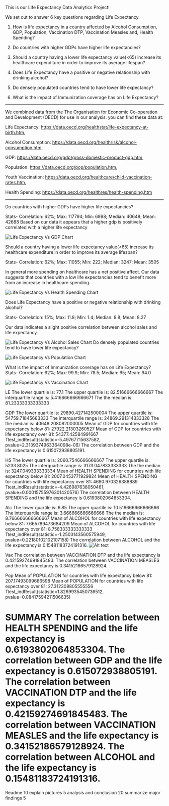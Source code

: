 This is our Life Expectancy Data Analytics Project!

We set out to answer 6 key questions regarding Life Expectancy.

1. How is life expectancy in a country affected by Alcohol Consumption, GDP, Population, Vaccination DTP, Vaccination Measles and, Health Spending?

2. Do countries with higher GDPs have higher life expectancies? 

3. Should a country having a lower life expectancy value(<65) increase its 
healthcare expenditure in order to improve its average lifespan? 

4. Does Life Expectancy have a positive or negative relationship with 
drinking alcohol?

5. Do densely populated countries tend to have lower life expectancy?

6. What is the impact of Immunization coverage has on Life Expectancy?

-------------------------
We combined data from the The Organisation for Economic Co-operation and Development (OECD) for use in our analysis.
you can find these data at:

Life Expectancy: https://data.oecd.org/healthstat/life-expectancy-at-birth.htm,

Alcohol Consumption: https://data.oecd.org/healthrisk/alcohol-consumption.htm, 

GDP: https://data.oecd.org/gdp/gross-domestic-product-gdp.htm, 

Population: https://data.oecd.org/pop/population.htm, 

Youth Vaccination: https://data.oecd.org/healthcare/child-vaccination-rates.htm, 

Health Spending: https://data.oecd.org/healthres/health-spending.htm

-------------------------

Do countries with higher GDPs have higher life expectancies? 

Stats- Correlation: 62%; Max: 117794; Min: 6998; Median: 40648; Mean: 42688
Based on our data it appears that a higher gdp is positively correlated with a higher life expectancy

![Life Expectancy Vs GDP Chart](images/LEvGDP.png)

Should a country having a lower life expectancy value(<65) increase its healthcare expenditure in order to improve its average lifespan?

Stats- Correlation: 62%; Max: 11055; Min: 222; Median: 3247; Mean: 3505

In general more spending on healthcare has a net positive affect. Our data suggests that countries with a low life expectancies tend to benefit more from an increase in healthcare spending.

![Life Expectancy Vs Health Spending Chart](images/LEvHS.png)

Does Life Expectancy have a positive or negative relationship with 
drinking alcohol?

Stats- Correlation: 15%; Max: 11.8; Min: 1.4; Median: 8.8; Mean: 8.27

Our data indicates a slight positive correlation between alcohol sales and life expectancy.

![Life Expectancy Vs Alcohol Sales Chart](images/LEvAlc.png)
Do densely populated countries tend to have lower life expectancy?

![Life Expectancy Vs Population Chart](images/LEvPop.png)

What is the impact of Immunization coverage has on Life Expectancy?
Stats- Correlation: 62%; Max: 99.9; Min: 78.5; Median: 95; Mean: 94.0

![Life Expectancy Vs Vaccination Chart](images/vax.png)

























LE
The lower quartile is: 77.1
The upper quartile is: 82.51666666666667
The interquartile range is: 5.416666666666671
The the median is: 81.23333333333333


GDP
The lower quartile is: 29890.427142500004
The upper quartile is: 54759.71845683333
The interquartile range is: 24869.291314333328
The the median is: 40648.208082000005
Mean of GDP for countries with life expectancy below 81: 27922.21303260527
Mean of GDP for countries with life expectancy over 81: 54377.42584991667
Ttest_indResult(statistic=-5.49767715637582, pvalue=2.3139374963364098e-06)
The correlation between GDP and the life expectancy is 0.615072938805191.


HS
The lower quartile is: 2060.7546666666667
The upper quartile is: 5233.8025
The interquartile range is: 3173.047833333333
The the median is: 3247.049333333334
Mean of HEALTH SPENDING for countries with life expectancy below 81: 2007.0453771929824
Mean of HEALTH SPENDING for countries with life expectancy over 81: 4690.970326388889
Ttest_indResult(statistic=-4.426987638050461, pvalue=0.00015755976301420576)
The correlation between HEALTH SPENDING and the life expectancy is 0.6193802064853304.

Alc
The lower quartile is: 6.85
The upper quartile is: 10.516666666666666
The interquartile range is: 3.666666666666666
The the median is: 8.766666666666667
Mean of ALCOHOL for countries with life expectancy below 81: 7.665789473684209
Mean of ALCOHOL for countries with life expectancy over 81: 8.758333333333333
Ttest_indResult(statistic=-1.2503143560575949, pvalue=0.22180102102107158)
The correlation between ALCOHOL and the life expectancy is 0.15481183724191316.
![Alt text](images/aLE.png)


Vax
The correlation between VACCINATION DTP and the life expectancy is 0.42159274691845483.
The correlation between VACCINATION MEASLES and the life expectancy is 0.34152186579128924.

Pop
Mean of POPULATION for countries with life expectancy below 81: 207.17493099686598
Mean of POPULATION for countries with life expectancy over 81: 27.312308805555556
Ttest_indResult(statistic=1.8269935450736512, pvalue=0.08417594211506635)








SUMMARY
The correlation between HEALTH SPENDING and the life expectancy is 0.6193802064853304.
The correlation between GDP and the life expectancy is 0.615072938805191.
The correlation between VACCINATION DTP and the life expectancy is 0.42159274691845483.
The correlation between VACCINATION MEASLES and the life expectancy is 0.34152186579128924.
The correlation between ALCOHOL and the life expectancy is 0.15481183724191316.
========================
Readme 10
explain pictures 5
analysis and conclusion 20
summarize major findings 5



